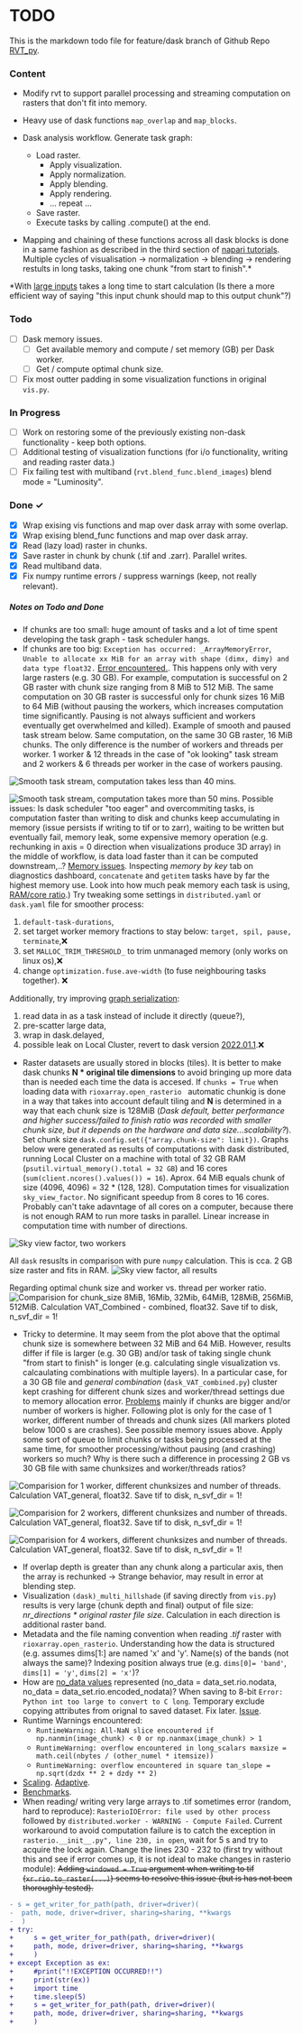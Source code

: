 # TODO

This is the markdown todo file for feature/dask branch of Github Repo [RVT_py](https://github.com/EarthObservation/RVT_py).

### Content

* Modify rvt to support parallel processing and streaming computation on rasters that don't fit into memory. 
* Heavy use of dask functions `map_overlap` and `map_blocks`.
* Dask analysis workflow. Generate task graph: 
  * Load raster. 
    * Apply visualization. 
    * Apply normalization. 
    * Apply blending. 
    * Apply rendering. 
    * ... repeat ...
  * Save raster. 
  * Execute tasks by calling .compute() at the end.

* Mapping and chaining of these functions across all dask blocks is done in a same fashion as described in the third section of  [napari tutorials](https://napari.org/tutorials/processing/dask.html). Multiple cycles of visualisation -> normalization -> blending -> rendering restults in long tasks, taking one chunk "from start to finish".\*  

\*With [large inputs](https://github.com/dask/dask/issues/3514) takes a long time to start calculation (Is there a more efficient way of saying "this input chunk should map to this output chunk"?)

### Todo

- [ ] Dask memory issues.
  - [ ] Get available memory and compute / set memory (GB) per Dask worker. 
  - [ ] Get / compute optimal chunk size. 
- [ ] Fix most outter padding in some visualization functions in original `vis.py`.

### In Progress

- [ ] Work on restoring some of the previously existing non-dask functionality - keep both options.
- [ ] Additional testing of visualization functions (for i/o functionality, writing and reading raster data.)
- [ ] Fix failing test with multiband (`rvt.blend_func.blend_images`) blend mode =  "Luminosity".

### Done ✓

- [x] Wrap exising vis functions and map over dask array with some overlap. 
- [x] Wrap exising blend_func functions and map over dask array. 
- [x] Read (lazy load) raster in chunks.
- [x] Save raster in chunk by chunk (.tif and .zarr). Parallel writes. 
- [x] Read multiband data. 
- [x] Fix numpy runtime errors / suppress warnings (keep, not really relevant).

##### _Notes on Todo and Done_
- If chunks are too small: huge amount of tasks and a lot of time spent developing the task graph - task scheduler hangs.
- If chunks are too big: `Exception has occurred: _ArrayMemoryError`, `Unable to allocate xx MiB for an array with shape (dimx, dimy) and data type float32.` [Error encountered.](https://stackoverflow.com/questions/62839068/memoryerror-unable-to-allocate-mib-for-an-array-with-shape-and-data-type-when). This happens only with very large rasters (e.g. 30 GB). For example, computation is successful on 2 GB raster with chunk size ranging from 8 MiB to 512 MiB. The same computation on 30 GB raster is successful only for chunk sizes 16 MiB to 64 MiB (without pausing the workers, which increases computation time significantly. Pausing is not always sufficient and workers eventually get overwhelmed and killed). Example of smooth and paused task stream below. Same computation, on the same 30 GB raster, 16 MiB chunks. The only difference is the number of workers and threads per worker. 1 worker & 12 threads in the case of "ok looking" task stream and 2 workers & 6 threads per worker in the case of workers pausing.

![Smooth task stream, computation takes less than 40 mins.](./docs/bmarks/not_pausing_w1_t12.png)

![Smooth task stream, computation takes more than 50 mins.](./docs/bmarks/pausing_w2_t6.png)
Possible issues: Is dask scheduler "too eager" and overcommiting tasks, is computation faster than writing to disk and chunks keep accumulating in memory (issue persists if writing to tif or to zarr), waiting to be written but eventually fail, memory leak, some expensive memory operation (e.g. rechunking in axis = 0 direction when visualizations produce 3D array) in the middle of workflow, is data load faster than it can be computed downstream,..? [Memory issues](https://alimanfoo.github.io/dask/2021/03/22/dask-memory-thought.html). Inspecting _memory by key_ tab on diagnostics dashboard, `concatenate` and `getitem` tasks have by far the highest memory use. Look into how much peak memory each task is using, [RAM/core ratio](https://blog.dask.org/2021/03/11/dask_memory_usage).)
Try tweaking some settings in `distributed.yaml` or `dask.yaml` file for smoother process:
1. `default-task-durations`,
2. set target worker  memory fractions to stay below: `target, spil, pause, terminate`,❌
3. set `MALLOC_TRIM_THRESHOLD_` to trim unmanaged memory (only works on linux os),❌
4. change `optimization.fuse.ave-width` (to fuse neighbouring tasks together). ❌

Additionally, try improving [graph serialization](https://docs.dask.org/en/latest/phases-of-computation.html):
1. read data in as a task instead of include it directly (queue?),
2. pre-scatter large data,
3. wrap in dask.delayed,
4. possible leak on Local Cluster, revert to dask version [2022.01.1](https://github.com/dask/distributed/issues/5960).❌
- Raster datasets are usually stored in blocks (tiles). It is better to  make dask chunks **N * original tile dimensions** to avoid bringing up more data than is needed each time the data is accesed. If `chunks = True` when loading data with `rioxarray.open_rasterio ` automatic chunkig is done in a way that takes into account default tiling and **N** is determined in a way that each chunk size is 128MiB (_Dask default, better performance and higher success/failed to finish ratio was recorded with smaller chunk size, but it depends on the hardware and data size...scalability?_). Set chunk size `dask.config.set({"array.chunk-size": limit})`. 
Graphs below were generated as results of computations with dask distributed, running Local Cluster on a machine with total of 32 GB RAM (`psutil.virtual_memory().total = 32 GB`) and 16 cores (`sum(client.ncores().values()) = 16`). Aprox. 64 MiB equals chunk of size (4096, 4096) = 32 * (128, 128).
Computation times for visualization `sky_view_factor`. No significant speedup from 8 cores to 16 cores. Probably can't take adavntage of all cores on a computer, because there is not enough RAM to run more tasks in parallel. Linear increase in computation time with number of directions.

![Sky view factor, two workers](./docs/bmarks/svf_dir_times_2w.png) 

All `dask` resuslts in comparison with pure `numpy` calculation. This is cca. 2 GB size raster and fits in RAM.
![Sky view factor, all results](./docs/bmarks/svf_np_dir_times.png) 

Regarding optimal chunk size and worker vs. thread per worker ratio.
![Comparision for chunk_size 8MiB, 16Mib, 32Mib, 64MiB, 128MiB, 256MiB, 512MiB. Calculation VAT_Combined - combined, float32. Save tif to disk, n_svf_dir = 1!](./docs/bmarks/csize_wt_ratio.png)

- Tricky to determine. It may seem from the plot above that the optimal chunk size is somewhere between 32 MiB and 64 MiB. However, results differ if file is larger (e.g. 30 GB) and/or task of taking single chunk "from start to finish" is longer (e.g. calculating single visualization vs. calcaulating combinations with multiple layers). In a particular case, for a 30 GB file and _general combination_ (`dask_VAT_combined.py`) cluster kept crashing for different chunk sizes and worker/thread settings due to memory allocation error.
[Problems](https://github.com/dask/distributed/issues/2602) mainly if chunks are bigger and/or number of workers is higher. 
Following plot is only for the case of 1 worker, different number of threads and chunk sizes (All markers ploted below 1000 s are crashes). See possible memory issues above. Apply some sort of queue to limit chunks or tasks being processed at the same time, for smoother processing/without pausing (and crashing) workers so much? Why is there such a difference in processing 2 GB vs 30 GB file with same chunksizes and worker/threads ratios?

![Comparision for 1 worker, different chunksizes and number of threads. Calculation VAT_general, float32. Save tif to disk, n_svf_dir = 1!](./docs/bmarks/1w_large_vatgeneral.png)

![Comparision for 2 workers, different chunksizes and number of threads. Calculation VAT_general, float32. Save tif to disk, n_svf_dir = 1!](./docs/bmarks/2w_large_vatgeneral.png)

![Comparision for 4 workers, different chunksizes and number of threads. Calculation VAT_general, float32. Save tif to disk, n_svf_dir = 1!](./docs/bmarks/4w_large_vatgeneral.png)
- If overlap depth is greater than any chunk along a particular axis, then the array is rechunked -> Strange behavior, may result in error at blending step.
- Visualization `(dask)_multi_hillshade` (if saving directly from `vis.py`) results is very large (chunk depth and final) output of file size: _nr_directions * original raster file size_. Calculation in each direction is additional raster band.
- Metadata and the file naming convention when reading _.tif_ raster with `rioxarray.open_rasterio`. Understanding how the data is structured (e.g. assumes dims[1:] are named 'x' and 'y'. Name(s) of the bands (not always the same)? Indexing position always true (e.g. `dims[0]= 'band'`, `dims[1] = 'y'`, `dims[2] = 'x'`)?
- How are [no_data values](https://corteva.github.io/rioxarray/stable/getting_started/nodata_management.html) represented (no_data = data_set.rio.nodata, no_data = data_set.rio.encoded_nodata)? When saving to 8-bit `Error: Python int too large to convert to C long`. Temporary exclude copying attributes from orignal to saved dataset. Fix later. [Issue](https://github.com/corteva/rioxarray/issues/113).
- Runtime Warnings encountered:
  - `RuntimeWarning: All-NaN slice encountered if np.nanmin(image_chunk) < 0 or np.nanmax(image_chunk) > 1`
  - `RuntimeWarning: overflow encountered in long_scalars maxsize = math.ceil(nbytes / (other_numel * itemsize))`
  - `RuntimeWarning: overflow encountered in square tan_slope = np.sqrt(dzdx ** 2 + dzdy ** 2)`
- [Scaling](https://www.jennakwon.page/2021/03/benchmarks-dask-distributed-vs-ray-for.html). [Adaptive](https://github.com/dask/distributed/issues/4471).
- [Benchmarks](https://matthewrocklin.com/blog/work/2017/07/03/scaling).
- When reading/ writing very large arrays to .tif  sometimes error (random, hard to reproduce): `RasterioIOError: file used by other process` followed by `distributed.worker - WARNING - Compute Failed`. Current workaround to avoid computation failure is to catch the exception in `rasterio.__init__.py", line 230, in open`, wait for 5 s and try to acquire the lock again. Change the lines 230 - 232 to (first try without this and see if error comes up, it is not ideal to make changes in  rasterio module):
~~Adding `windowed = True` argument when writing to tif (`xr.rio.to_raster(...)`) seems to resolve this issue (but is has not been thoroughly tested).~~
```diff
- s = get_writer_for_path(path, driver=driver)(
-  path, mode, driver=driver, sharing=sharing, **kwargs
-  )
+ try:
+     s = get_writer_for_path(path, driver=driver)(
+     path, mode, driver=driver, sharing=sharing, **kwargs
+     )
+ except Exception as ex:
+     #print("!!EXCEPTION OCCURRED!!")
+     print(str(ex))
+     import time
+     time.sleep(5)
+     s = get_writer_for_path(path, driver=driver)(
+     path, mode, driver=driver, sharing=sharing, **kwargs
+     )
```
